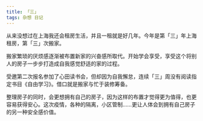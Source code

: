 ```yaml
---
title: 「三」
tags: 杂想 日记
---
```


从来没想过在上海我还会租房生活，并且一租就是好几年。今年是第「三」年上海租房，第「三」次搬家。

<!--more-->
搬家繁琐的厌烦感逐渐被布置新家的兴奋感所取代。开始学会享受，享受这个将别人的房子一步步打造成自我感觉舒适的家的过程。

受邀第二次报名参加了心田读书会，但却因为自我懈怠，连续「三」周没有阅读指定书目《自由学习》。借口就是搬家与忙于装修筹备。

整理房子的同时，会更想拥有自己的房子，因为这样的布置才觉得更为值得，也更容易获得安心。这次疫情，各种的隔离，小区管制……更让人体会到拥有自己房子的另一种安全感价值。



